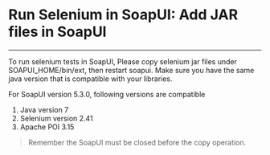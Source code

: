# Run Selenium in SoapUI: Add JAR files in SoapUI

---

To run selenium tests in SoapUI, Please copy selenium jar files under SOAPUI\_HOME/bin/ext, then restart soapui. Make sure you have the same java version that is compatible with your libraries.  


For SoapUI version 5.3.0, following versions are compatible

1. Java version 7
2. Selenium version 2.41
3. Apache POI 3.15



> Remember the SoapUI must be closed before the copy operation.





